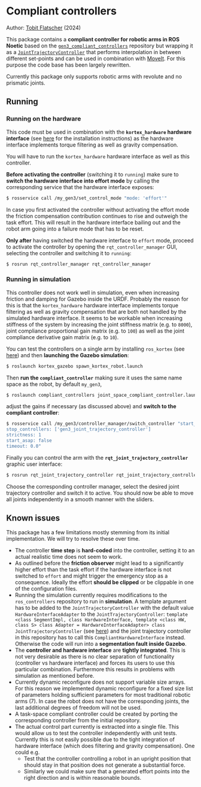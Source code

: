 # Compliant controllers

Author: [Tobit Flatscher](https://github.com/2b-t) (2024)



This package contains a **compliant controller for robotic arms in ROS Noetic** based on the [`gen3_compliant_controllers`](https://github.com/empriselab/gen3_compliant_controllers) repository but wrapping it as a [`JointTrajectoryController`](http://wiki.ros.org/joint_trajectory_controller) that performs interpolation in between different set-points and can be used in combination with [MoveIt](https://moveit.ros.org/install/). For this purpose the code base has been largely rewritten.

Currently this package only supports robotic arms with revolute and no prismatic joints.



## Running

### Running on the hardware

This code must be used in combination with the **`kortex_hardware` hardware interface** (see [here](https://github.com/empriselab/kortex_hardware) for the installation instructions) as the hardware interface implements torque filtering as well as gravity compensation.

You will have to run the `kortex_hardware` hardware interface as well as this controller.

**Before activating the controller** (switching it to `running`) make sure to **switch the hardware interface into effort mode** by calling the corresponding service that the hardware interface exposes:

```bash
$ rosservice call /my_gen3/set_control_mode "mode: 'effort'"
```

In case you first activated the controller without activating the effort mode the friction compensation contribution continues to rise and outweigh the task effort. This will result in the hardware interface bailing out and the robot arm going into a failure mode that has to be reset.

**Only after** having switched the hardware interface to `effort` mode, proceed to activate the controller by opening the `rqt_controller_manager` GUI, selecting the controller and switching it to `running`:

```bash
$ rosrun rqt_controller_manager rqt_controller_manager
```



### Running in simulation

This controller does not work well in simulation, even when increasing friction and damping for Gazebo inside the URDF. Probably the reason for this is that the `kortex_hardware` hardware interface implements torque filtering as well as gravity compensation that are both not handled by the simulated hardware interface. It seems to be workable when increasing stiffness of the system by increasing the joint stiffness matrix (e.g. to `8000`), joint compliance proportional gain matrix (e.g. to `100`) as well as the joint compliance derivative gain matrix (e.g. to `10`).

You can test the controllers on a single arm by installing `ros_kortex` (see [here](https://github.com/Kinovarobotics/ros_kortex)) and then **launching the Gazebo simulation**:

```bash
$ roslaunch kortex_gazebo spawn_kortex_robot.launch
```

Then **run the `compliant_controller`** making sure it uses the same name space as the robot, by default `my_gen3`,

```bash
$ roslaunch compliant_controllers joint_space_compliant_controller.launch robot_description_parameter:=/my_gen3/robot_description __ns:=my_gen3
```

adjust the gains if necessary (as discussed above) and **switch to the compliant controller**:

```bash
$ rosservice call /my_gen3/controller_manager/switch_controller "start_controllers: ['joint_space_compliant_controller']
stop_controllers: ['gen3_joint_trajectory_controller']
strictness: 1
start_asap: false
timeout: 0.0"
```

Finally you can control the arm with the **`rqt_joint_trajectory_controller`** graphic user interface:

```bash
$ rosrun rqt_joint_trajectory_controller rqt_joint_trajectory_controller __ns:=my_gen3
```

Choose the corresponding controller manager, select the desired joint trajectory controller and switch it to active. You should now be able to move all joints independently in a smooth manner with the sliders.



## Known issues

This package has a few limitations mostly stemming from its initial implementation. We will try to resolve these over time.

- The controller **time step** is **hard-coded** into the controller, setting it to an actual realistic time does not seem to work.
- As outlined before the **friction observer** might lead to a significantly higher effort than the task effort if the hardware interface is not switched to `effort` and might trigger the emergency stop as a consequence. Ideally the effort **should be clipped** or be clippable in one of the configuration files.
- Running the simulation currently requires modifications to the `ros_controllers` repository to run in **simulation**. A template argument has to be added to the `JointTrajectoryController` with the default value `HardwareInterfaceAdapter` to the `JointTrajectoryController`: `template <class SegmentImpl, class HardwareInterface, template <class HW, class S> class Adapter = HardwareInterfaceAdapter> class JointTrajectoryController` (see [here](https://github.com/ros-controls/ros_controllers/blob/678b92adfd9242c93b78c066a8369c7665ea1421/joint_trajectory_controller/include/joint_trajectory_controller/joint_trajectory_controller.h#L178))  and the joint trajectory controller in this repository has to call this `CompliantHardwareInterface` instead. Otherwise the code will run into a **segmentation fault inside Gazebo**.
- The **controller and hardware interface** are **tightly integrated**. This is not very desirable as there is no clear separation of functionality (controller vs hardware interface) and forces its users to use this particular combination. Furthermore this results in problems with simulation as mentioned before.
- Currently dynamic reconfigure does not support variable size arrays. For this reason we implemented dynamic reconfigure for a fixed size list of parameters holding sufficient parameters for most traditional robotic arms (7). In case the robot does not have the corresponding joints, the last additional degrees of freedom will not be used.
- A task-space compliant controller could be created by porting the corresponding controller from the initial repository.
- The actual control part currently is extracted into a single file. This would allow us to test the controller independently with unit tests. Currently this is not easily possible due to the tight integration of hardware interface (which does filtering and gravity compensation). One could e.g.
  - Test that the controller controlling a robot in an upright position that should stay in that position does not generate a substantial force.
  - Similarly we could make sure that a generated effort points into the right direction and is within reasonable bounds.

